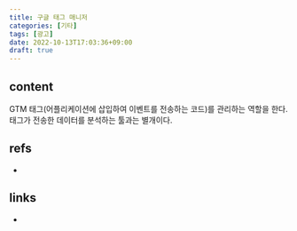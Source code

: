 ```yaml
---
title: 구글 태그 매니저
categories: [기타]
tags: [광고]
date: 2022-10-13T17:03:36+09:00
draft: true
---
```


## content
GTM
태그(어플리케이션에 삽입하여 이벤트를 전송하는 코드)를 관리하는 역할을 한다. 태그가 전송한 데이터를 분석하는 툴과는 별개이다.


## refs
- 


## links
- 
